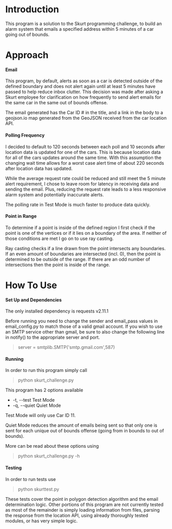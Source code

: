 Introduction
============
This program is a solution to the Skurt programming challenge, to build an alarm system that emails a specified address within 5 minutes of a car going out of bounds.

Approach
========

#### Email

This program, by default, alerts as soon as a car is detected outside of the defined boundary and does not alert again until at least 5 minutes have passed to help reduce inbox clutter. This decision was made after asking a Skurt employee for clarification on how frequently to send alert emails for the same car in the same out of bounds offense.

The email generated has the Car ID # in the title, and a link in the body to a geojson.io map generated from the GeoJSON received from the car location API.

#### Polling Frequency

I decided to default to 120 seconds between each poll and 10 seconds after location data is updated for one of the cars. This is because location data for all of the cars updates around the same time. With this assumption the changing wait time allows for a worst case alert time of about 220 seconds after location data has updated.

While the average request rate could be reduced and still meet the 5 minute alert requirement, I chose to leave room for latency in receiving data and sending the email. Plus, reducing the request rate leads to a less responsive alarm system and potentially inaccurate alerts.

The polling rate in Test Mode is much faster to produce data quickly.

#### Point in Range

To determine if a point is inside of the defined region I first check if the point is one of the vertices or if it lies on a boundary of the area. If neither of those conditions are met I go on to use ray casting.

Ray casting checks if a line drawn from the point intersects any boundaries. If an even amount of boundaries are intersected (incl. 0), then the point is determined to be outside of the range. If there are an odd number of intersections then the point is inside of the range.

How To Use
==========

#### Set Up and Dependencies

The only installed dependency is
requests v2.11.1

Before running you need to change the sender and email_pass values in email_config.py to match those of a valid gmail account. If you wish to use an SMTP service other than gmail, be sure to also change the following line in notify() to the appropriate server and port.

>server = smtplib.SMTP('smtp.gmail.com',587)

#### Running

In order to run this program simply call

>python skurt_challenge.py

This program has 2 options available
<ul>
	<li>-t, --test Test Mode</li>
	<li>-q, --quiet Quiet Mode</li>
</ul>

Test Mode will only use Car ID 11.

Quiet Mode reduces the amount of emails being sent so that only one is sent for each unique out of bounds offense (going from in bounds to out of bounds).

More can be read about these options using

>python skurt_challenge.py -h

#### Testing

In order to run tests use

>python skurttest.py

These tests cover the point in polygon detection algorithm and the email determination logic. Other portions of this program are not currently tested as most of the remainder is simply loading information from files, parsing the response from the location API, using already thoroughly tested modules, or has very simple logic.
